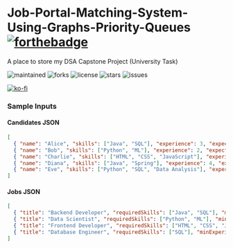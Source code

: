 # Job-Portal-Matching-System-Using-Graphs-Priority-Queues[![forthebadge](https://forthebadge.com/images/badges/built-with-love.svg)](https://forthebadge.com)

A place to store my DSA Capstone Project (University Task)

![maintained](https://img.shields.io/badge/maintained-yes-green?style=for-the-badge)
![forks](https://img.shields.io/github/forks/agneay/Job-Portal-Matching-System-Using-Graphs-Priority-Queues?style=for-the-badge)
![license](https://img.shields.io/github/license/agneay/Job-Portal-Matching-System-Using-Graphs-Priority-Queues?style=for-the-badge)
![stars](https://img.shields.io/github/stars/agneay/Job-Portal-Matching-System-Using-Graphs-Priority-Queues?style=for-the-badge)
![issues](https://img.shields.io/github/issues/agneay/Job-Portal-Matching-System-Using-Graphs-Priority-Queues?style=for-the-badge)

[![ko-fi](https://ko-fi.com/img/githubbutton_sm.svg)](https://ko-fi.com/Y8Y21JGEH6)

### Sample Inputs
#### Candidates JSON
```JSON
[
  { "name": "Alice", "skills": ["Java", "SQL"], "experience": 3, "expectedSalary": 50000 },
  { "name": "Bob", "skills": ["Python", "ML"], "experience": 2, "expectedSalary": 60000 },
  { "name": "Charlie", "skills": ["HTML", "CSS", "JavaScript"], "experience": 1, "expectedSalary": 40000 },
  { "name": "Diana", "skills": ["Java", "Spring"], "experience": 4, "expectedSalary": 70000 },
  { "name": "Eve", "skills": ["Python", "SQL", "Data Analysis"], "experience": 3, "expectedSalary": 55000 }
]

```
#### Jobs JSON
```JSON
[
  { "title": "Backend Developer", "requiredSkills": ["Java", "SQL"], "minExperience": 2, "priority": 3, "openings": 1, "maxSalary": 55000 },
  { "title": "Data Scientist", "requiredSkills": ["Python", "ML"], "minExperience": 2, "priority": 5, "openings": 1, "maxSalary": 65000 },
  { "title": "Frontend Developer", "requiredSkills": ["HTML", "CSS", "JavaScript"], "minExperience": 1, "priority": 2, "openings": 1, "maxSalary": 45000 },
  { "title": "Database Engineer", "requiredSkills": ["SQL"], "minExperience": 2, "priority": 4, "openings": 1, "maxSalary": 60000 }
]

```
